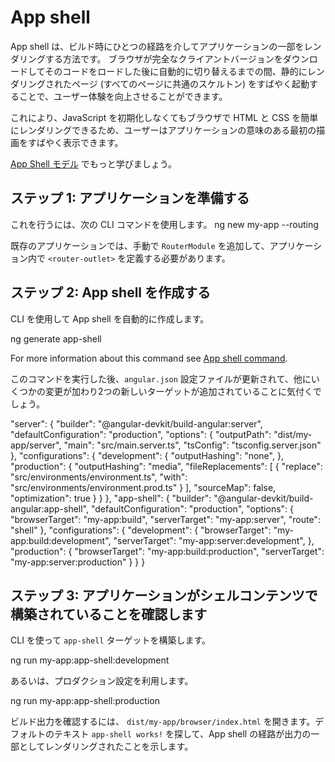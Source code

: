 # App shell

App shell は、ビルド時にひとつの経路を介してアプリケーションの一部をレンダリングする方法です。
ブラウザが完全なクライアントバージョンをダウンロードしてそのコードをロードした後に自動的に切り替えるまでの間、静的にレンダリングされたページ (すべてのページに共通のスケルトン) をすばやく起動することで、ユーザー体験を向上させることができます。

これにより、JavaScript を初期化しなくてもブラウザで HTML と CSS を簡単にレンダリングできるため、ユーザーはアプリケーションの意味のある最初の描画をすばやく表示できます。

[App Shell モデル](https://developers.google.com/web/fundamentals/architecture/app-shell) でもっと学びましょう。

## ステップ 1: アプリケーションを準備する

これを行うには、次の CLI コマンドを使用します。
<code-example language="bash">
ng new my-app --routing
</code-example>

既存のアプリケーションでは、手動で `RouterModule` を追加して、アプリケーション内で `<router-outlet>` を定義する必要があります。

## ステップ 2: App shell を作成する

CLI を使用して App shell を自動的に作成します。

<code-example language="bash">
ng generate app-shell
</code-example>

For more information about this command see [App shell command](cli/generate#app-shell-command). 

このコマンドを実行した後、`angular.json` 設定ファイルが更新されて、他にいくつかの変更が加わり2つの新しいターゲットが追加されていることに気付くでしょう。

<code-example language="json">
"server": {
  "builder": "@angular-devkit/build-angular:server",
  "defaultConfiguration": "production",
  "options": {
    "outputPath": "dist/my-app/server",
    "main": "src/main.server.ts",
    "tsConfig": "tsconfig.server.json"
  },
  "configurations": {
    "development": {
      "outputHashing": "none",
    },
    "production": {
      "outputHashing": "media",
      "fileReplacements": [
        {
          "replace": "src/environments/environment.ts",
          "with": "src/environments/environment.prod.ts"
        }
      ],
      "sourceMap": false,
      "optimization": true
    }
  }
},
"app-shell": {
  "builder": "@angular-devkit/build-angular:app-shell",
  "defaultConfiguration": "production",
  "options": {
    "browserTarget": "my-app:build",
    "serverTarget": "my-app:server",
    "route": "shell"
  },
  "configurations": {
    "development": {
      "browserTarget": "my-app:build:development",
      "serverTarget": "my-app:server:development",
    },
    "production": {
      "browserTarget": "my-app:build:production",
      "serverTarget": "my-app:server:production"
    }
  }
}
</code-example>

## ステップ 3: アプリケーションがシェルコンテンツで構築されていることを確認します

CLI を使って `app-shell` ターゲットを構築します。

<code-example language="bash">
ng run my-app:app-shell:development
</code-example>

あるいは、プロダクション設定を利用します。

<code-example language="bash">
ng run my-app:app-shell:production
</code-example>

ビルド出力を確認するには、 <code class="no-auto-link">dist/my-app/browser/index.html</code> を開きます。デフォルトのテキスト `app-shell works!` を探して、App shell の経路が出力の一部としてレンダリングされたことを示します。


